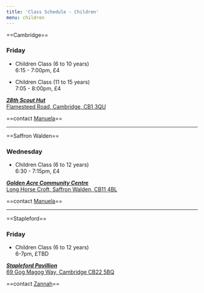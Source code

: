 ```yaml
---
title: 'Class Schedule - Children'
menu: children
---
```


==Cambridge==

### Friday
* Children Class (6 to 10 years)  
6:15 - 7:00pm, £4

* Children Class (11 to 15 years)  
7:05 - 8:00pm, £4

[***28th Scout Hut***  
Flamesteed Road,
Cambridge, CB1 3QU](https://goo.gl/maps/wSZbnx9icyn)

==contact <a href="mailto:manuela.gnc@gmail.com">Manuela</a>==

---

==Saffron Walden==

### Wednesday
* Children Class (6 to 12 years)  
6:30 - 7:15pm, £4

[***Golden Acre Community Centre***  
Long Horse Croft,
Saffron Walden, CB11 4BL](https://goo.gl/maps/74EXohV3jAK2)

==contact <a href="mailto:manuela.gnc@gmail.com">Manuela</a>==

---

==Stapleford==

### Friday
* Children Class (6 to 12 years)  
6-7pm, £TBD

[***Stapleford Pavillion***  
69 Gog Magog Way, Cambridge CB22 5BQ](https://goo.gl/maps/Xyjnr2stctC2)

==contact <a href="mailto:enganosa.gnc@gmail.com">Zannah</a>==
